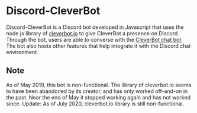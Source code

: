 # Discord-CleverBot
 
Discord-CleverBot is a Discord bot developed in Javascript that uses the node.js library of [cleverbot.io](https://cleverbot.io/) to give CleverBot a presence on Discord. Through the bot, users are able to converse with the [CleverBot chat bot](https://www.cleverbot.com/). The bot also hosts other features that help integrate it with the Discord chat environment.

## Note
As of May 2019, this bot is non-functional. The library of cleverbot.io seems to have been abandoned by its creator, and has only worked off-and-on in the past. Near the end of May it stopped working again and has not worked since.
Update: As of July 2020, cleverbot.io library is still non-functional.